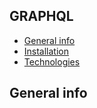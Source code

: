 ## GRAPHQL 
* [General info](#general-info)
* [Installation](#installation)
* [Technologies](#Technologies)

## General info